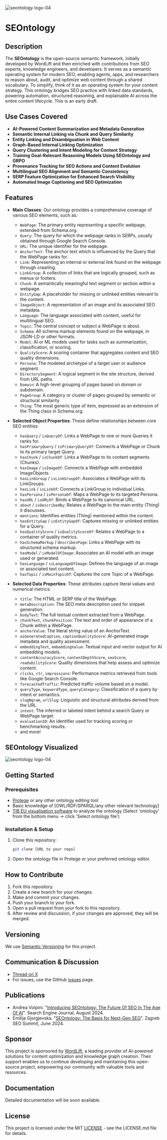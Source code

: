 ![seontology logo-04](.assets/seontology_logo.png)


# SEOntology

## Description

The **SEOntology** is the open-source semantic framework, initially developed by WordLift and then enriched with contributions from SEO experts, knowledge engineers, and developers. It serves as a semantic operating system for modern SEO, enabling agents, apps, and researchers to reason about, audit, and optimize web content through a shared vocabulary. To simplify, think of it as an operating system for your content strategy. This ontology bridges SEO practice with linked data standards, powering automation, structured reasoning, and explainable AI across the entire content lifecycle. This is an early draft.

## Use Cases Covered

- **AI-Powered Content Summarization and Metadata Generation**
- **Semantic Internal Linking via Chunk and Query Similarity**
- **Entity Linking and Disambiguation in Web Content**
- **Graph-Based Internal Linking Optimization**
- **Query Clustering and Intent Modeling for Content Strategy**
- **Training Goal-Relevant Reasoning Models Using SEOntology and GRPO**
- **Provenance Tracking for SEO Actions and Content Evolution**
- **Multilingual SEO Alignment and Semantic Consistency**
- **SERP Feature Optimization for Enhanced Search Visibility**
- **Automated Image Captioning and SEO Optimization**

## Features

- **Main Classes**: Our ontology provides a comprehensive coverage of various SEO elements, such as:
  - `WebPage`: The primary entity representing a specific webpage, extended from Schema.org.
  - `Query`: The query for which the webpage ranks in SERPs, usually obtained through Google Search Console.
  - `URL`: The unique identifier for the webpage.
  - `AnchorText`: The anchor text which is influenced by the Query that the WebPage ranks for.
  - `Link`: Representing an internal or external link found on the webpage through crawling.
  - `LinkGroup`: A collection of links that are logically grouped, such as menus or footers.
  - `Chunk`: A semantically meaningful text segment or section within a webpage.
  - `EntityGap`: A placeholder for missing or unlinked entities relevant to the content.
  - `ImageObject`: A representation of an image and its associated SEO metadata.
  - `Language`: The language associated with content, useful for multilingual SEO.
  - `Topic`: The central concept or subject a WebPage is about.
  - `Schema`: All schema markup elements found on the webpage, in JSON-LD or other formats.
  - `Model`: AI or ML models used for tasks such as summarization, classification, or scoring.
  - `QualityScore`: A scoring container that aggregates content and SEO quality dimensions.
  - `Persona`: The modeled archetype of a target user or audience segment.
  - `DirectorySegment`: A logical segment in the site structure, derived from URL paths.
  - `Domain`: A high-level grouping of pages based on domain or subdomain.
  - `PageGroup`: A category or cluster of pages grouped by semantic or structural similarity.
  - `Thing`: The most generic type of item, expressed as an extension of the Thing class in Schema.org.

- **Selected Object Properties**: These define relationships between core SEO entities:
  - `hasQuery` / `isQueryOf`: Links a WebPage to one or more Queries it ranks for.
  - `hasPrimaryQuery` / `isPrimaryQueryOf`: Connects a WebPage or Chunk to its primary target Query.
  - `hasChunk` / `isChunkOf`: Links a WebPage to its content segments (Chunks).
  - `hasImage` / `isImageOf`: Connects a WebPage with embedded ImageObjects.
  - `hasLinkGroup` / `isLinkGroupOf`: Associates a WebPage with its LinkGroups.
  - `hasLink` / `isLinkOf`: Connects a LinkGroup to individual Links.
  - `hasPersona` / `isPersonaOf`: Maps a WebPage to its targeted Persona.
  - `hasURL` / `isURLOf`: Binds a WebPage to its canonical URL.
  - `about` / `isDescribedBy`: Relates a WebPage to the main entity (Thing) it discusses.
  - `mentions`: Identifies entities (Thing) mentioned within the content.
  - `hasEntityGap` / `isEntityGapOf`: Captures missing or unlinked entities for a Query.
  - `hasQualityScore` / `isQualityScoreOf`: Relates a WebPage to a container of quality metrics.
  - `hasSchemaMarkup` / `describesPage`: Links a WebPage with its structured schema markup.
  - `hasModel` / `isModelOfImage`: Associates an AI model with an image used or generated.
  - `hasLanguage` / `isLanguageOfImage`: Defines the language of an image or associated text content.
  - `hasTopic` / `isMainTopicOf`: Captures the core Topic of a WebPage.

- **Selected Data Properties**: These attributes capture literal values and numerical metrics:
  - `title`: The HTML or SERP title of the WebPage.
  - `metaDescription`: The SEO meta description used for snippet generation.
  - `bodyText`: The full textual content extracted from a WebPage.
  - `chunkText`, `chunkPosition`: The text and order of appearance of a Chunk within a WebPage.
  - `anchorValue`: The literal string value of an AnchorText.
  - `aiGeneratedCaption`, `captionQualityScore`: AI-generated image metadata and quality assessment.
  - `embeddingText`, `embeddingValue`: Textual input and vector output for AI embedding models.
  - `contentAccuracyScore`, `contentDepthScore`, `seoScore`, `readabilityScore`: Quality dimensions that help assess and optimize content.
  - `clicks`, `ctr`, `impressions`: Performance metrics retrieved from tools like Google Search Console.
  - `forecastedTraffic`: Predicted traffic volume based on a model.
  - `queryType`, `keywordType`, `queryCategory`: Classification of a query by intent or semantics.
  - `slugNgram`, `urlSlug`: Linguistic and structural attributes derived from the URL.
  - `intent`: The inferred or labeled intent behind a search Query or WebPage target.
  - `evaluationID`: An identifier used for tracking scoring or benchmarking results.
  - and more!
 
## SEOntology Visualized
![seontology logo-04](.assets/seontology_may_version.png)

## Getting Started

### Prerequisites

- [Protege](https://protege.stanford.edu/) or any other ontology editing tool
- Basic knowledge of [OWL/RDF/SPARQL/any other relevant technology]
- [TIB EU visualisation software](https://service.tib.eu/webvowl/) to analyze the ontology (Select 'ontology' from the bottom menu -> click 'Select ontology file')
  
### Installation & Setup

1. Clone this repository:
   ```bash
   git clone [URL to your repo]
   ```
2. Open the ontology file in Protege or your preferred ontology editor.

## How to Contribute

1. Fork this repository.
2. Create a new branch for your changes.
3. Make and commit your changes.
4. Push your branch to your fork.
5. Open a pull request from your fork to this repository.
6. After review and discussion, if your changes are approved, they will be merged.

## Versioning

We use [Semantic Versioning](http://semver.org/) for this project.

## Communication & Discussion

- [Thread on X](https://x.com/cyberandy/status/1715853285838430358?s=20)
- For issues, use the GitHub [issues](link_to_issues_page) page.

## Publications

* Andrea Volpini. "[Introducing SEOntology: The Future Of SEO In The Age Of AI](https://www.searchenginejournal.com/introducing-seontology-the-future-of-seo-in-the-age-of-ai/524773/)". Search Engine Journal, August 2024.
* Emilija Gjorgjevska. "[SEOntology: The Basis for Next-Gen SEO](https://www.youtube.com/watch?v=gM6egAImB1o)". Zagreb SEO Summit, June 2024.

## Sponsor

This project is sponsored by [WordLift](https://www.wordlift.io/), a leading provider of AI-powered solutions for content optimization and knowledge graph creation. Their support enables us to continue developing and maintaining this open-source project, empowering our community with valuable tools and resources.

## Documentation

Detailed documentation will be soon available.

## License
This project is licensed under the MIT [LICENSE](LICENSE.md) - see the LICENSE.md file for details.
